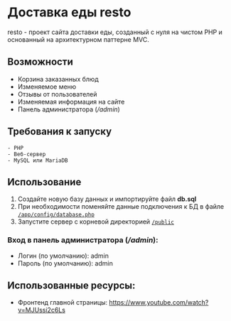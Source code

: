 # Доставка еды resto

resto - проект сайта доставки еды, созданный с нуля на чистом PHP и основанный на архитектурном паттерне MVC.

## Возможности

-   Корзина заказанных блюд
-   Изменяемое меню
-   Отзывы от пользователей
-   Изменяемая информация на сайте
-   Панель администратора (_/admin_)

## Требования к запуску

    - PHP
    - Веб-сервер
    - MySQL или MariaDB

## Использование

1. Создайте новую базу данных и импортируйте файл **db.sql**
2. При необходимости поменяйте данные подключения к БД в файле [`/app/config/database.php`](https://gitlab.com/xnpelur/resto/-/blob/main/app/config/database.php)
3. Запустите сервер с корневой директорией [`/public`](https://gitlab.com/xnpelur/resto/-/blob/main/public)

### Вход в панель администратора (_/admin_):

-   Логин (по умолчанию): admin
-   Пароль (по умолчанию): admin

## Использованные ресурсы:

-   Фронтенд главной страницы: https://www.youtube.com/watch?v=MJUssi2c6Ls
